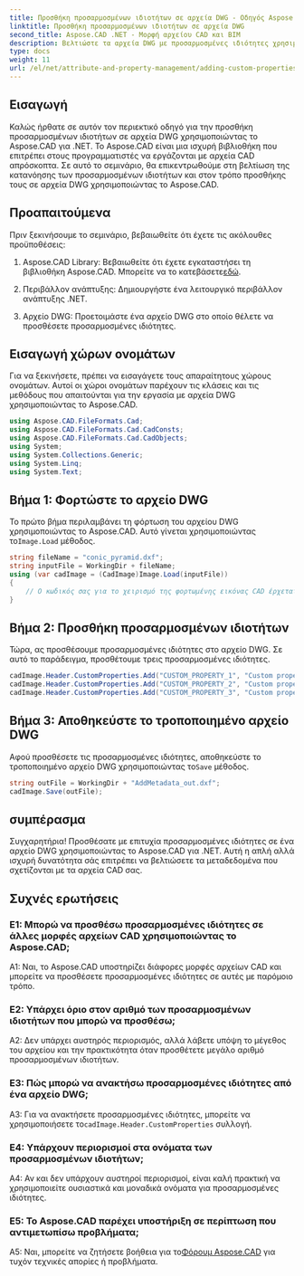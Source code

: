 ```yaml
---
title: Προσθήκη προσαρμοσμένων ιδιοτήτων σε αρχεία DWG - Οδηγός Aspose.CAD
linktitle: Προσθήκη προσαρμοσμένων ιδιοτήτων σε αρχεία DWG
second_title: Aspose.CAD .NET - Μορφή αρχείου CAD και BIM
description: Βελτιώστε τα αρχεία DWG με προσαρμοσμένες ιδιότητες χρησιμοποιώντας το Aspose.CAD για .NET. Ακολουθήστε τον οδηγό βήμα προς βήμα για να προσθέσετε ουσιαστικά μεταδεδομένα χωρίς κόπο.
type: docs
weight: 11
url: /el/net/attribute-and-property-management/adding-custom-properties-to-dwg/
---
```

## Εισαγωγή

Καλώς ήρθατε σε αυτόν τον περιεκτικό οδηγό για την προσθήκη προσαρμοσμένων ιδιοτήτων σε αρχεία DWG χρησιμοποιώντας το Aspose.CAD για .NET. Το Aspose.CAD είναι μια ισχυρή βιβλιοθήκη που επιτρέπει στους προγραμματιστές να εργάζονται με αρχεία CAD απρόσκοπτα. Σε αυτό το σεμινάριο, θα επικεντρωθούμε στη βελτίωση της κατανόησης των προσαρμοσμένων ιδιοτήτων και στον τρόπο προσθήκης τους σε αρχεία DWG χρησιμοποιώντας το Aspose.CAD.

## Προαπαιτούμενα

Πριν ξεκινήσουμε το σεμινάριο, βεβαιωθείτε ότι έχετε τις ακόλουθες προϋποθέσεις:

1.  Aspose.CAD Library: Βεβαιωθείτε ότι έχετε εγκαταστήσει τη βιβλιοθήκη Aspose.CAD. Μπορείτε να το κατεβάσετε[εδώ](https://releases.aspose.com/cad/net/).

2. Περιβάλλον ανάπτυξης: Δημιουργήστε ένα λειτουργικό περιβάλλον ανάπτυξης .NET.

3. Αρχείο DWG: Προετοιμάστε ένα αρχείο DWG στο οποίο θέλετε να προσθέσετε προσαρμοσμένες ιδιότητες.

## Εισαγωγή χώρων ονομάτων

Για να ξεκινήσετε, πρέπει να εισαγάγετε τους απαραίτητους χώρους ονομάτων. Αυτοί οι χώροι ονομάτων παρέχουν τις κλάσεις και τις μεθόδους που απαιτούνται για την εργασία με αρχεία DWG χρησιμοποιώντας το Aspose.CAD.

```csharp
using Aspose.CAD.FileFormats.Cad;
using Aspose.CAD.FileFormats.Cad.CadConsts;
using Aspose.CAD.FileFormats.Cad.CadObjects;
using System;
using System.Collections.Generic;
using System.Linq;
using System.Text;
```

## Βήμα 1: Φορτώστε το αρχείο DWG

 Το πρώτο βήμα περιλαμβάνει τη φόρτωση του αρχείου DWG χρησιμοποιώντας το Aspose.CAD. Αυτό γίνεται χρησιμοποιώντας το`Image.Load` μέθοδος.

```csharp
string fileName = "conic_pyramid.dxf";
string inputFile = WorkingDir + fileName;
using (var cadImage = (CadImage)Image.Load(inputFile))
{
    // Ο κωδικός σας για το χειρισμό της φορτωμένης εικόνας CAD έρχεται εδώ
}
```

## Βήμα 2: Προσθήκη προσαρμοσμένων ιδιοτήτων

Τώρα, ας προσθέσουμε προσαρμοσμένες ιδιότητες στο αρχείο DWG. Σε αυτό το παράδειγμα, προσθέτουμε τρεις προσαρμοσμένες ιδιότητες.

```csharp
cadImage.Header.CustomProperties.Add("CUSTOM_PROPERTY_1", "Custom property test 1");
cadImage.Header.CustomProperties.Add("CUSTOM_PROPERTY_2", "Custom property test 2");
cadImage.Header.CustomProperties.Add("CUSTOM_PROPERTY_3", "Custom property test 3");
```

## Βήμα 3: Αποθηκεύστε το τροποποιημένο αρχείο DWG

 Αφού προσθέσετε τις προσαρμοσμένες ιδιότητες, αποθηκεύστε το τροποποιημένο αρχείο DWG χρησιμοποιώντας το`Save` μέθοδος.

```csharp
string outFile = WorkingDir + "AddMetadata_out.dxf";
cadImage.Save(outFile);
```

## συμπέρασμα

Συγχαρητήρια! Προσθέσατε με επιτυχία προσαρμοσμένες ιδιότητες σε ένα αρχείο DWG χρησιμοποιώντας το Aspose.CAD για .NET. Αυτή η απλή αλλά ισχυρή δυνατότητα σάς επιτρέπει να βελτιώσετε τα μεταδεδομένα που σχετίζονται με τα αρχεία CAD σας.

## Συχνές ερωτήσεις

### Ε1: Μπορώ να προσθέσω προσαρμοσμένες ιδιότητες σε άλλες μορφές αρχείων CAD χρησιμοποιώντας το Aspose.CAD;

A1: Ναι, το Aspose.CAD υποστηρίζει διάφορες μορφές αρχείων CAD και μπορείτε να προσθέσετε προσαρμοσμένες ιδιότητες σε αυτές με παρόμοιο τρόπο.

### Ε2: Υπάρχει όριο στον αριθμό των προσαρμοσμένων ιδιοτήτων που μπορώ να προσθέσω;

A2: Δεν υπάρχει αυστηρός περιορισμός, αλλά λάβετε υπόψη το μέγεθος του αρχείου και την πρακτικότητα όταν προσθέτετε μεγάλο αριθμό προσαρμοσμένων ιδιοτήτων.

### Ε3: Πώς μπορώ να ανακτήσω προσαρμοσμένες ιδιότητες από ένα αρχείο DWG;

 A3: Για να ανακτήσετε προσαρμοσμένες ιδιότητες, μπορείτε να χρησιμοποιήσετε το`cadImage.Header.CustomProperties` συλλογή.

### Ε4: Υπάρχουν περιορισμοί στα ονόματα των προσαρμοσμένων ιδιοτήτων;

A4: Αν και δεν υπάρχουν αυστηροί περιορισμοί, είναι καλή πρακτική να χρησιμοποιείτε ουσιαστικά και μοναδικά ονόματα για προσαρμοσμένες ιδιότητες.

### Ε5: Το Aspose.CAD παρέχει υποστήριξη σε περίπτωση που αντιμετωπίσω προβλήματα;

 A5: Ναι, μπορείτε να ζητήσετε βοήθεια για το[Φόρουμ Aspose.CAD](https://forum.aspose.com/c/cad/19) για τυχόν τεχνικές απορίες ή προβλήματα.